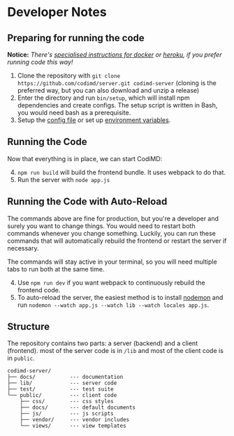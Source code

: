 Developer Notes
===

## Preparing for running the code

**Notice:** *There's [specialised instructions for docker](../setup/docker.md) or [heroku](../setup/heroku.md), if you prefer running code this way!*

1. Clone the repository with `git clone https://github.com/codimd/server.git codimd-server`
   (cloning is the preferred way, but you can also download and unzip a release)
2. Enter the directory and run `bin/setup`, which will install npm dependencies
   and create configs. The setup script is written in Bash, you would need bash
   as a prerequisite.
3. Setup the [config file](../configuration-config-file.md) or set up
   [environment variables](../configuration-env-vars.md).


## Running the Code

Now that everything is in place, we can start CodiMD:

4. `npm run build` will build the frontend bundle. It uses webpack to do that.
5. Run the server with `node app.js`


## Running the Code with Auto-Reload

The commands above are fine for production, but you're a developer and surely
you want to change things. You would need to restart both commands whenever you
change something. Luckily, you can run these commands that will automatically
rebuild the frontend or restart the server if necessary.

The commands will stay active in your terminal, so you will need multiple tabs
to run both at the same time.

4. Use `npm run dev` if you want webpack to continuously rebuild the frontend
   code.
5. To auto-reload the server, the easiest method is to install [nodemon](https://www.npmjs.com/package/nodemon)
   and run `nodemon --watch app.js --watch lib --watch locales app.js`.


## Structure

The repository contains two parts: a server (backend) and a client (frontend).
most of the server code is in `/lib` and most of the client code is in `public`.

```text
codimd-server/
├── docs/           --- documentation
├── lib/            --- server code
├── test/           --- test suite
└── public/         --- client code
    ├── css/        --- css styles
    ├── docs/       --- default documents
    ├── js/         --- js scripts
    ├── vendor/     --- vendor includes
    └── views/      --- view templates
```
